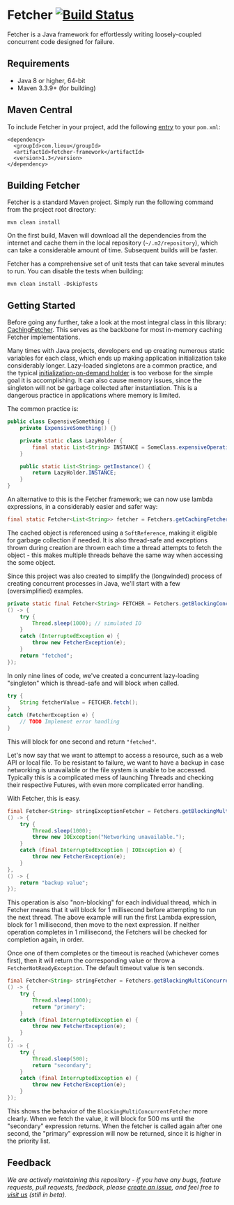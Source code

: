 # Fetcher [![Build Status](https://travis-ci.org/lieuu/fetcher-framework.svg?branch=master)](https://travis-ci.org/lieuu/fetcher-framework)

Fetcher is a Java framework for effortlessly writing loosely-coupled concurrent code designed for failure.

## Requirements

* Java 8 or higher, 64-bit
* Maven 3.3.9+ (for building)

## Maven Central

To include Fetcher in your project, add the following [entry](https://search.maven.org/#artifactdetails%7Cnet.lieuu%7Cfetcher-framework%7C1.3%7Cjar) to your `pom.xml`:

```
<dependency>
  <groupId>com.lieuu</groupId>
  <artifactId>fetcher-framework</artifactId>
  <version>1.3</version>
</dependency>
```

## Building Fetcher

Fetcher is a standard Maven project. Simply run the following command from the project root directory:

    mvn clean install

On the first build, Maven will download all the dependencies from the internet and cache them in the local repository (`~/.m2/repository`), which can take a considerable amount of time. Subsequent builds will be faster.

Fetcher has a comprehensive set of unit tests that can take several minutes to run. You can disable the tests when building:

    mvn clean install -DskipTests

## Getting Started

Before going any further, take a look at the most integral class in this library: [CachingFetcher](src/main/java/com/lieuu/fetcher/CachingFetcher.java). This serves as the backbone for most in-memory caching Fetcher implementations.

Many times with Java projects, developers end up creating numerous static variables for each class, which ends up making application initialization take considerably longer. Lazy-loaded singletons are a common practice, and the typical [initialization-on-demand holder](https://en.wikipedia.org/wiki/Initialization-on-demand_holder_idiom) is too verbose for the simple goal it is accomplishing. It can also cause memory issues, since the singleton will not be garbage collected after instantiation. This is a dangerous practice in applications where memory is limited.

The common practice is:

```java
public class ExpensiveSomething {
    private ExpensiveSomething() {}

    private static class LazyHolder {
        final static List<String> INSTANCE = SomeClass.expensiveOperation();
    }

    public static List<String> getInstance() {
        return LazyHolder.INSTANCE;
    }
}
```

An alternative to this is the Fetcher framework; we can now use lambda expressions, in a considerably easier and safer way:

```java
final static Fetcher<List<String>> fetcher = Fetchers.getCachingFetcher(() -> SomeClass.expensiveOperation());
```

The cached object is referenced using a `SoftReference`, making it eligible for garbage collection if needed. It is also thread-safe and exceptions thrown during creation are thrown each time a thread attempts to fetch the object - this makes multiple threads behave the same way when accessing the some object.

Since this project was also created to simplify the (longwinded) process of creating concurrent processes in Java, we'll start with a few (oversimplified) examples.

```java
private static final Fetcher<String> FETCHER = Fetchers.getBlockingConcurrentFetcher(
() -> {    
    try {
        Thread.sleep(1000); // simulated IO
    }
    catch (InterruptedException e) {
        throw new FetcherException(e);
    }    
    return "fetched";    
});
```

In only nine lines of code, we've created a concurrent lazy-loading "singleton" which is thread-safe and will block when called.

```java
try {
    String fetcherValue = FETCHER.fetch();
}
catch (FetcherException e) {
    // TODO Implement error handling
}
```

This will block for one second and return `"fetched"`.

Let's now say that we want to attempt to access a resource, such as a web API or local file. To be resistant to failure, we want to have a backup in case networking is unavailable or the file system is unable to be accessed. Typically this is a complicated mess of launching Threads and checking their respective Futures, with even more complicated error handling.

With Fetcher, this is easy.

```java
final Fetcher<String> stringExceptionFetcher = Fetchers.getBlockingMultiConcurrentFetcher(
() -> {
    try {
        Thread.sleep(1000);
        throw new IOException("Networking unavailable.");
    }
    catch (final InterruptedException | IOException e) {
        throw new FetcherException(e);
    }
},
() -> {
    return "backup value";
});
```

This operation is also "non-blocking" for each individual thread, which in Fetcher means that it will block for 1 millisecond before attempting to run the next thread. The above example will run the first Lambda expression, block for 1 millisecond, then move to the next expression. If neither operation completes in 1 millisecond, the Fetchers will be checked for completion again, in order.

Once one of them completes or the timeout is reached (whichever comes first), then it will return the corresponding value or throw a `FetcherNotReadyException`. The default timeout value is ten seconds.

```java
final Fetcher<String> stringFetcher = Fetchers.getBlockingMultiConcurrentFetcher(
() -> {
    try {
        Thread.sleep(1000);
        return "primary";
    }
    catch (final InterruptedException e) {
        throw new FetcherException(e);
    }
},
() -> {
    try {
        Thread.sleep(500);
        return "secondary";
    }
    catch (final InterruptedException e) {
        throw new FetcherException(e);
    }
});
```

This shows the behavior of the `BlockingMultiConcurrentFetcher` more clearly. When we fetch the value, it will block for 500 ms until the "secondary" expression returns. When the fetcher is called again after one second, the "primary" expression will now be returned, since it is higher in the priority list.

## Feedback

*We are actively maintaining this repository - if you have any bugs, feature requests, pull requests, feedback, please [create an issue](https://github.com/lieuu/fetcher-framework/issues), and feel free to [visit us](https://www.lieuu.com) (still in beta).*